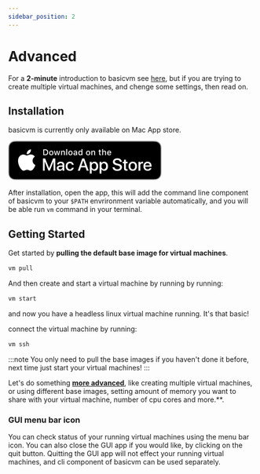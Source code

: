 ```yaml
---
sidebar_position: 2
---
```


# Advanced

For a **2-minute** introduction to basicvm see [here](./basicvm.md), but if you are trying to create multiple virtual machines, and chenge some settings, then read on. 

<script id="asciicast-HxikoQMZHDJhujmt27moweaPc" src="https://asciinema.org/a/HxikoQMZHDJhujmt27moweaPc.js" async></script>

## Installation

basicvm is currently only available on Mac App store.

![available in app store](/img/Download_on_the_Mac_App_Store_Badge_US-UK_RGB_blk_092917.svg)

After installation, open the app, this will add the command line component of basicvm to your `$PATH` envrironment variable automatically, and you will be able run `vm` command in your terminal.

## Getting Started

Get started by **pulling the default base image for virtual machines**.

```bash
vm pull
```

And then create and start a virtual machine by running by running:

```bash
vm start
```

and now you have a headless linux virtual machine running. It's that basic!

connect the virtual machine by running:

```bash
vm ssh
```

:::note
You only need to pull the base images if you haven't done it before, next time just start your virtual machines!
:::


Let's do something **[more advanced](./advanced.md)**, like creating multiple virtual machines, or using different base images, setting amount of memory you want to share with your virtual machine, number of cpu cores and more.**.

### GUI menu bar icon

You can check status of your running virtual machines using the menu bar icon. You can also close the GUI app if you would like, by clicking on the quit button. Quitting the GUI app will not effect your running virtual machines, and cli component of basicvm can be used separately.

